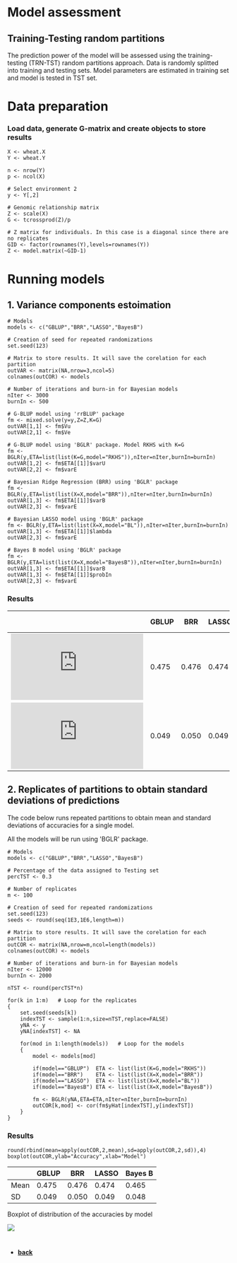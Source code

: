 
# Model assessment
## Training-Testing random partitions
The prediction power of the model will be assessed using the training-testing (TRN-TST) random partitions approach. Data is randomly splitted into training and testing sets. Model parameters are estimated in training set and model is tested in TST set. 

# Data preparation
### Load data, generate G-matrix and create objects to store results
```
X <- wheat.X
Y <- wheat.Y

n <- nrow(Y)
p <- ncol(X)

# Select environment 2
y <- Y[,2]

# Genomic relationship matrix
Z <- scale(X)
G <- tcrossprod(Z)/p

# Z matrix for individuals. In this case is a diagonal since there are no replicates
GID <- factor(rownames(Y),levels=rownames(Y))
Z <- model.matrix(~GID-1)
```

# Running models

## 1. Variance components estoimation
```
# Models
models <- c("GBLUP","BRR","LASSO","BayesB")

# Creation of seed for repeated randomizations
set.seed(123)

# Matrix to store results. It will save the corelation for each partition
outVAR <- matrix(NA,nrow=3,ncol=5)
colnames(outCOR) <- models

# Number of iterations and burn-in for Bayesian models
nIter <- 3000
burnIn <- 500

# G-BLUP model using 'rrBLUP' package
fm <- mixed.solve(y=y,Z=Z,K=G) 
outVAR[1,1] <- fm$Vu
outVAR[2,1] <- fm$Ve

# G-BLUP model using 'BGLR' package. Model RKHS with K=G
fm <- BGLR(y,ETA=list(list(K=G,model="RKHS")),nIter=nIter,burnIn=burnIn)
outVAR[1,2] <- fm$ETA[[1]]$varU
outVAR[2,2] <- fm$varE

# Bayesian Ridge Regression (BRR) using 'BGLR' package
fm <- BGLR(y,ETA=list(list(X=X,model="BRR")),nIter=nIter,burnIn=burnIn)
outVAR[1,3] <- fm$ETA[[1]]$varB
outVAR[2,3] <- fm$varE

# Bayesian LASSO model using 'BGLR' package
fm <- BGLR(y,ETA=list(list(X=X,model="BL")),nIter=nIter,burnIn=burnIn)
outVAR[1,3] <- fm$ETA[[1]]$lambda
outVAR[2,3] <- fm$varE

# Bayes B model using 'BGLR' package
fm <- BGLR(y,ETA=list(list(X=X,model="BayesB")),nIter=nIter,burnIn=burnIn)
outVAR[1,3] <- fm$ETA[[1]]$varB
outVAR[1,3] <- fm$ETA[[1]]$probIn
outVAR[2,3] <- fm$varE

```

### Results

|       |GBLUP  | BRR  | LASSO | Bayes B |
|-------|-------|--------|------|-------|
|![](https://latex.codecogs.com/gif.latex?%5Csigma%5E2_u) | 0.475  | 0.476  | 0.474 | 0.465 |
|![](https://latex.codecogs.com/gif.latex?%5Csigma%5E2_%5Cvarepsilon)  | 0.049 | 0.050 | 0.049 | 0.048 |

## 2. Replicates of partitions to obtain standard deviations of predictions
The code below runs repeated partitions to obtain mean and standard deviations of accuracies for a single model.

All the models will be run using 'BGLR' package.

```
# Models
models <- c("GBLUP","BRR","LASSO","BayesB")

# Percentage of the data assigned to Testing set
percTST <- 0.3

# Number of replicates
m <- 100

# Creation of seed for repeated randomizations
set.seed(123)
seeds <- round(seq(1E3,1E6,length=m))

# Matrix to store results. It will save the corelation for each partition
outCOR <- matrix(NA,nrow=m,ncol=length(models))
colnames(outCOR) <- models

# Number of iterations and burn-in for Bayesian models
nIter <- 12000
burnIn <- 2000

nTST <- round(percTST*n)

for(k in 1:m)   # Loop for the replicates
{
    set.seed(seeds[k])
    indexTST <- sample(1:n,size=nTST,replace=FALSE)
    yNA <- y
    yNA[indexTST] <- NA

    for(mod in 1:length(models))   # Loop for the models
    {
        model <- models[mod]
        
        if(model=="GBLUP")  ETA <- list(list(K=G,model="RKHS"))
        if(model=="BRR")    ETA <- list(list(X=X,model="BRR"))
        if(model=="LASSO")  ETA <- list(list(X=X,model="BL"))
        if(model=="BayesB") ETA <- list(list(X=X,model="BayesB"))

        fm <- BGLR(yNA,ETA=ETA,nIter=nIter,burnIn=burnIn)
        outCOR[k,mod] <- cor(fm$yHat[indexTST],y[indexTST])
    }
}
```

### Results
```
round(rbind(mean=apply(outCOR,2,mean),sd=apply(outCOR,2,sd)),4)
boxplot(outCOR,ylab="Accuracy",xlab="Model")
```

|       |GBLUP  | BRR  | LASSO | Bayes B |
|-------|-------|--------|------|-------|
|Mean | 0.475  | 0.476  | 0.474 | 0.465 |
|SD  | 0.049 | 0.050 | 0.049 | 0.048 |

Boxplot of distribution of the accuracies by model

![](https://github.com/MarcooLopez/Genomic-Selection/blob/master/boxplot1.png)

#
* **[back](https://github.com/MarcooLopez/Genomic-Selection-Demo/blob/master/README.md)**
